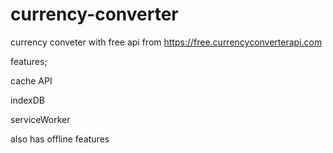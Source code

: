 # currency-converter


currency conveter with free api from https://free.currencyconverterapi.com

features; 

cache API 

indexDB 

serviceWorker

also has offline features
